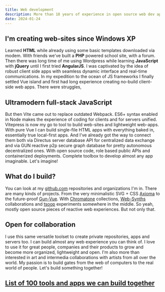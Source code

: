 ```yaml
---
title: Web development
description: More than 18 years of experience in open source web dev applied for the best projects I know. Open for new collaboration.
date: 2024-01-24
---
```


## I'm creating web-sites since Windows XP

Learned **HTML** while already using some basic templates downloaded via modem. With friends we've built a **PHP** powered school site, with a forum. Then there was long time of me using Wordpress while learning **JavaScript** with **jQuery** until I first tried **AngularJS**. I was captivated by the idea of robust client side apps with seamless dynamic interface and real-time communications. In my expedition to the ocean of JS frameworks I finally settled Vue island and first had long experience creating no-build client-side web apps. There were struggles,

## Ultramodern full-stack JavaScript

But then Vite came out to replace outdated Webpack. ES6+ syntax enabled in Node makes the experience of coding for clients and for servers unified. Vitepress is now my go to tool to build web-sites and lightweight web-apps. With pure Vue I can build single-file HTML apps with everything baked in, essentially true local-first apps. And I've already got the way to connect them both via Directus server database API for centralized data exchange and via GUN reactive p2p secure graph database for pretty autonomous decentralized ones. With open source code, role based public APIs and containerized deployments. Complete toolbox to develop almost any app imaginable. Let's imagine!

## What do I build?

You can look at my [github.com](https://github.com/davay42)
 repositories and organizations I'm in. There are many kinds of projects. From the very minimalistic SVG + CSS [Axioma](https://axioma.defucc.me) to the future-proof [Gun-Vue](https://gun-vue.js.org). With [Chromatone](https://chromatone.center) collections, [Web-Synths](https://synth.playtronica.com) collaborations and [tsoop](https://tsoop.com) experiments somewhere in the middle. So yeah, mostly open source pieces of reactive web experiences. But not only that.

## Open for collaboration

I use this same versatile toolset to create private repositories, apps and servers too. I can build almost any web experience you can think of. I love to use it for great people, companies and their products to grow and become more organized, lightweight and open. I'm also more than interested in art and intermedia collaborations with artists from all over the world. My passion is to build gates from the web of computers to the real world of people. Let's build something together!

## [List of 100 tools and apps we can build together](/web-dev/all)
